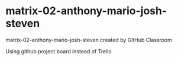 # matrix-02-anthony-mario-josh-steven
matrix-02-anthony-mario-josh-steven created by GitHub Classroom

Using github project board instead of Trello
